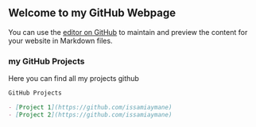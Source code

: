 ## Welcome to my GitHub Webpage

You can use the [editor on GitHub](https://github.com/issamiaymane/issamiaymane.github.io/edit/main/README.md) to maintain and preview the content for your website in Markdown files.

### my GitHub Projects

Here you can find all my projects github

```markdown
GitHub Projects

- [Project 1](https://github.com/issamiaymane)
- [Project 2](https://github.com/issamiaymane)

```
